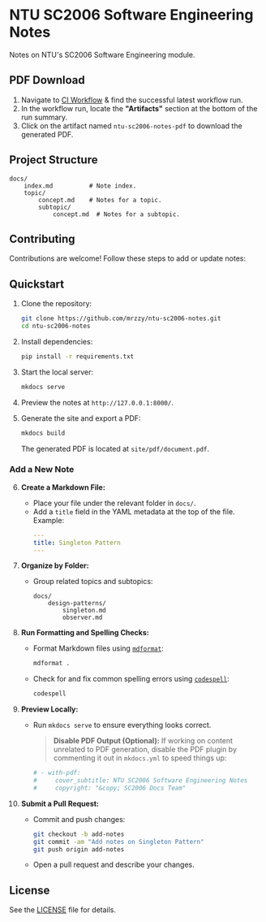 # NTU SC2006 Software Engineering Notes

Notes on NTU's SC2006 Software Engineering module.

## PDF Download

1. Navigate to [CI Workflow](https://github.com/mrzzy/ntu-sc2006-notes/actions/workflows/ci.yaml?query=branch%3Amain) & find the successful latest workflow run.
2. In the workflow run, locate the **"Artifacts"** section at the bottom of the run summary.
3. Click on the artifact named `ntu-sc2006-notes-pdf` to download the generated PDF.

## Project Structure

```
docs/
    index.md          # Note index.
    topic/
        concept.md    # Notes for a topic.
        subtopic/
            concept.md  # Notes for a subtopic.
```

## Contributing

Contributions are welcome! Follow these steps to add or update notes:

## Quickstart

1. Clone the repository:

   ```bash
   git clone https://github.com/mrzzy/ntu-sc2006-notes.git
   cd ntu-sc2006-notes
   ```

2. Install dependencies:

   ```bash
   pip install -r requirements.txt
   ```

3. Start the local server:

   ```bash
   mkdocs serve
   ```

4. Preview the notes at `http://127.0.0.1:8000/`.

5. Generate the site and export a PDF:

   ```bash
   mkdocs build
   ```

   The generated PDF is located at `site/pdf/document.pdf`.

### Add a New Note

06. **Create a Markdown File:**

    - Place your file under the relevant folder in `docs/`.
    - Add a `title` field in the YAML metadata at the top of the file.\
      Example:
      ```yaml
      ---
      title: Singleton Pattern
      ---
      ```

07. **Organize by Folder:**

    - Group related topics and subtopics:
      ```
      docs/
          design-patterns/
              singleton.md
              observer.md
      ```

08. **Run Formatting and Spelling Checks:**

    - Format Markdown files using [`mdformat`](https://github.com/executablebooks/mdformat):
      ```bash
      mdformat .
      ```
    - Check for and fix common spelling errors using [`codespell`](https://github.com/codespell-project/codespell):
      ```bash
      codespell
      ```

09. **Preview Locally:**

    - Run `mkdocs serve` to ensure everything looks correct.
      > **Disable PDF Output (Optional):**
      > If working on content unrelated to PDF generation, disable the PDF plugin by commenting it out in `mkdocs.yml` to speed things up:
      ```yaml
      # - with-pdf:
      #     cover_subtitle: NTU SC2006 Software Engineering Notes
      #     copyright: "&copy; SC2006 Docs Team"
      ```

10. **Submit a Pull Request:**

    - Commit and push changes:
      ```bash
      git checkout -b add-notes
      git commit -am "Add notes on Singleton Pattern"
      git push origin add-notes
      ```
    - Open a pull request and describe your changes.

## License

See the [LICENSE](LICENSE) file for details.
